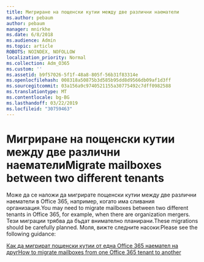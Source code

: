 ```yaml
---
title: Мигриране на пощенски кутии между две различни наематели
ms.author: pebaum
author: pebaum
manager: mnirkhe
ms.date: 6/8/2018
ms.audience: Admin
ms.topic: article
ROBOTS: NOINDEX, NOFOLLOW
localization_priority: Normal
ms.collection: Adm_O365
ms.custom: ''
ms.assetid: b9f57026-5f1f-48a8-805f-56b31f83314e
ms.openlocfilehash: 008318a50875b3d585b95dd8d9566db09af1d3ff
ms.sourcegitcommit: 03a156a9c9740521155a30775492c7dff0982588
ms.translationtype: MT
ms.contentlocale: bg-BG
ms.lasthandoff: 03/22/2019
ms.locfileid: "30759463"
---
```

# <a name="migrate-mailboxes-between-two-different-tenants"></a><span data-ttu-id="b52ab-102">Мигриране на пощенски кутии между две различни наематели</span><span class="sxs-lookup"><span data-stu-id="b52ab-102">Migrate mailboxes between two different tenants</span></span>

<span data-ttu-id="b52ab-103">Може да се наложи да мигрирате пощенски кутии между две различни наематели в Office 365, например, когато има сливания организация.</span><span class="sxs-lookup"><span data-stu-id="b52ab-103">You may need to migrate mailboxes between two different tenants in Office 365, for example, when there are organization mergers.</span></span> <span data-ttu-id="b52ab-104">Тези миграции трябва да бъдат внимателно планирани.</span><span class="sxs-lookup"><span data-stu-id="b52ab-104">These migrations should be carefully planned.</span></span> <span data-ttu-id="b52ab-105">Моля, вижте следните насоки:</span><span class="sxs-lookup"><span data-stu-id="b52ab-105">Please see the following guidance:</span></span>
  
[<span data-ttu-id="b52ab-106">Как да мигрират пощенски кутии от една Office 365 наемател на друг</span><span class="sxs-lookup"><span data-stu-id="b52ab-106">How to migrate mailboxes from one Office 365 tenant to another</span></span>](https://support.office.com/article/how-to-migrate-mailboxes-from-one-office-365-tenant-to-another-65af7d77-3e79-44d4-9173-04fd991358b7)
  

